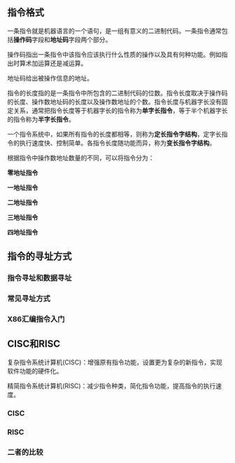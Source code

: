 ## 指令格式

一条指令就是机器语言的一个语句，是一组有意义的二进制代码。一条指令通常包括**操作码**字段和**地址码**字段两个部分。

操作码指出一条指令中该指令应该执行什么性质的操作以及具有何种功能。例如指出时算术加运算还是减运算。

地址码给出被操作信息的地址。

指令的长度指的是一条指令中所包含的二进制代码的位数。指令长度取决于操作码的长度、操作数地址码的长度以及操作数地址的个数。指令长度与机器字长没有固定关系，通常把指令长度等于机器字长的指令称为**单字长指令**，等于半个机器字长的指令称为**半字长指令**。

一个指令系统中，如果所有指令的长度都相等，则称为**定长指令字结构**，定字长指令的执行速度快、控制简单。各指令长度随功能而异，称为**变长指令字结构**。

根据指令中操作数地址数量的不同，可以将指令分为：

**零地址指令**





**一地址指令**





**二地址指令**





**三地址指令**





**四地址指令**







## 指令的寻址方式

### 指令寻址和数据寻址





### 常见寻址方式





### X86汇编指令入门











## CISC和RISC

复杂指令系统计算机(CISC)：增强原有指令功能，设置更为复杂的新指令，实现软件功能的硬件化。

精简指令系统计算机(RISC)：减少指令种类，简化指令功能，提高指令的执行速度。

### CISC





### RISC





### 二者的比较







